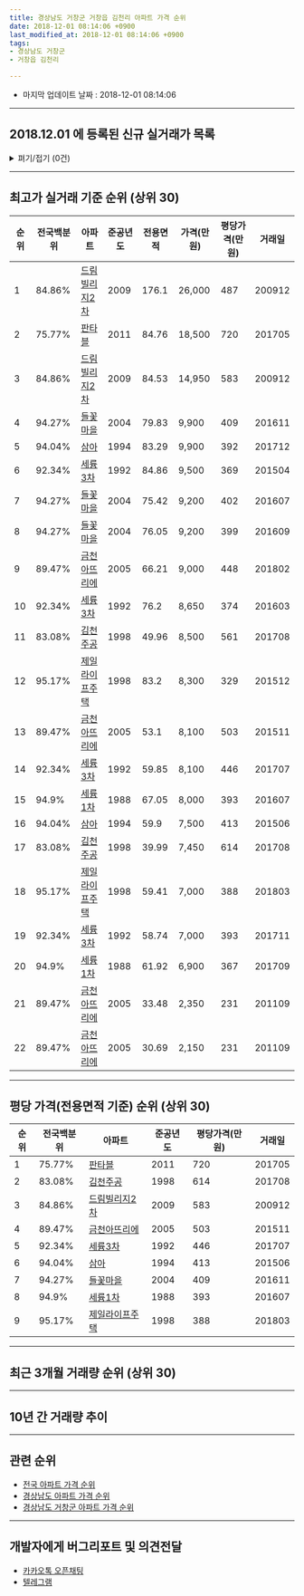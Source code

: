 ```yaml
---
title: 경상남도 거창군 거창읍 김천리 아파트 가격 순위
date: 2018-12-01 08:14:06 +0900
last_modified_at: 2018-12-01 08:14:06 +0900
tags:
- 경상남도 거창군
- 거창읍 김천리

---
```


* 마지막 업데이트 날짜 : 2018-12-01 08:14:06

---

## 2018.12.01 에 등록된 신규 실거래가 목록

<details>
<summary>펴기/접기 (0건)</summary>
<div markdown="1">

|아파트|전국백분위|준공년도|전용면적|가격(만원)|평당가격(만원)|거래일|
|---|---|---|---|---|---|---|
|없음|||||||


</div>
</details>

---

## 최고가 실거래 기준 순위 (상위 30)


|순위|전국백분위|아파트|준공년도|전용면적|가격(만원)|평당가격(만원)|거래일|
|---|---|---|---|---|---|---|---|
|1|84.86%|[드림빌리지2차](https://search.naver.com/search.naver?query=%EA%B2%BD%EC%83%81%EB%82%A8%EB%8F%84+%EA%B1%B0%EC%B0%BD%EA%B5%B0+%EA%B1%B0%EC%B0%BD%EC%9D%8D+%EA%B9%80%EC%B2%9C%EB%A6%AC+%EB%93%9C%EB%A6%BC%EB%B9%8C%EB%A6%AC%EC%A7%802%EC%B0%A8)|2009|176.1|26,000|487|200912|
|2|75.77%|[판타블](https://search.naver.com/search.naver?query=%EA%B2%BD%EC%83%81%EB%82%A8%EB%8F%84+%EA%B1%B0%EC%B0%BD%EA%B5%B0+%EA%B1%B0%EC%B0%BD%EC%9D%8D+%EA%B9%80%EC%B2%9C%EB%A6%AC+%ED%8C%90%ED%83%80%EB%B8%94)|2011|84.76|18,500|720|201705|
|3|84.86%|[드림빌리지2차](https://search.naver.com/search.naver?query=%EA%B2%BD%EC%83%81%EB%82%A8%EB%8F%84+%EA%B1%B0%EC%B0%BD%EA%B5%B0+%EA%B1%B0%EC%B0%BD%EC%9D%8D+%EA%B9%80%EC%B2%9C%EB%A6%AC+%EB%93%9C%EB%A6%BC%EB%B9%8C%EB%A6%AC%EC%A7%802%EC%B0%A8)|2009|84.53|14,950|583|200912|
|4|94.27%|[들꽃마을](https://search.naver.com/search.naver?query=%EA%B2%BD%EC%83%81%EB%82%A8%EB%8F%84+%EA%B1%B0%EC%B0%BD%EA%B5%B0+%EA%B1%B0%EC%B0%BD%EC%9D%8D+%EA%B9%80%EC%B2%9C%EB%A6%AC+%EB%93%A4%EA%BD%83%EB%A7%88%EC%9D%84)|2004|79.83|9,900|409|201611|
|5|94.04%|[삼아](https://search.naver.com/search.naver?query=%EA%B2%BD%EC%83%81%EB%82%A8%EB%8F%84+%EA%B1%B0%EC%B0%BD%EA%B5%B0+%EA%B1%B0%EC%B0%BD%EC%9D%8D+%EA%B9%80%EC%B2%9C%EB%A6%AC+%EC%82%BC%EC%95%84)|1994|83.29|9,900|392|201712|
|6|92.34%|[세륭3차](https://search.naver.com/search.naver?query=%EA%B2%BD%EC%83%81%EB%82%A8%EB%8F%84+%EA%B1%B0%EC%B0%BD%EA%B5%B0+%EA%B1%B0%EC%B0%BD%EC%9D%8D+%EA%B9%80%EC%B2%9C%EB%A6%AC+%EC%84%B8%EB%A5%AD3%EC%B0%A8)|1992|84.86|9,500|369|201504|
|7|94.27%|[들꽃마을](https://search.naver.com/search.naver?query=%EA%B2%BD%EC%83%81%EB%82%A8%EB%8F%84+%EA%B1%B0%EC%B0%BD%EA%B5%B0+%EA%B1%B0%EC%B0%BD%EC%9D%8D+%EA%B9%80%EC%B2%9C%EB%A6%AC+%EB%93%A4%EA%BD%83%EB%A7%88%EC%9D%84)|2004|75.42|9,200|402|201607|
|8|94.27%|[들꽃마을](https://search.naver.com/search.naver?query=%EA%B2%BD%EC%83%81%EB%82%A8%EB%8F%84+%EA%B1%B0%EC%B0%BD%EA%B5%B0+%EA%B1%B0%EC%B0%BD%EC%9D%8D+%EA%B9%80%EC%B2%9C%EB%A6%AC+%EB%93%A4%EA%BD%83%EB%A7%88%EC%9D%84)|2004|76.05|9,200|399|201609|
|9|89.47%|[금천아뜨리에](https://search.naver.com/search.naver?query=%EA%B2%BD%EC%83%81%EB%82%A8%EB%8F%84+%EA%B1%B0%EC%B0%BD%EA%B5%B0+%EA%B1%B0%EC%B0%BD%EC%9D%8D+%EA%B9%80%EC%B2%9C%EB%A6%AC+%EA%B8%88%EC%B2%9C%EC%95%84%EB%9C%A8%EB%A6%AC%EC%97%90)|2005|66.21|9,000|448|201802|
|10|92.34%|[세륭3차](https://search.naver.com/search.naver?query=%EA%B2%BD%EC%83%81%EB%82%A8%EB%8F%84+%EA%B1%B0%EC%B0%BD%EA%B5%B0+%EA%B1%B0%EC%B0%BD%EC%9D%8D+%EA%B9%80%EC%B2%9C%EB%A6%AC+%EC%84%B8%EB%A5%AD3%EC%B0%A8)|1992|76.2|8,650|374|201603|
|11|83.08%|[김천주공](https://search.naver.com/search.naver?query=%EA%B2%BD%EC%83%81%EB%82%A8%EB%8F%84+%EA%B1%B0%EC%B0%BD%EA%B5%B0+%EA%B1%B0%EC%B0%BD%EC%9D%8D+%EA%B9%80%EC%B2%9C%EB%A6%AC+%EA%B9%80%EC%B2%9C%EC%A3%BC%EA%B3%B5)|1998|49.96|8,500|561|201708|
|12|95.17%|[제일라이프주택](https://search.naver.com/search.naver?query=%EA%B2%BD%EC%83%81%EB%82%A8%EB%8F%84+%EA%B1%B0%EC%B0%BD%EA%B5%B0+%EA%B1%B0%EC%B0%BD%EC%9D%8D+%EA%B9%80%EC%B2%9C%EB%A6%AC+%EC%A0%9C%EC%9D%BC%EB%9D%BC%EC%9D%B4%ED%94%84%EC%A3%BC%ED%83%9D)|1998|83.2|8,300|329|201512|
|13|89.47%|[금천아뜨리에](https://search.naver.com/search.naver?query=%EA%B2%BD%EC%83%81%EB%82%A8%EB%8F%84+%EA%B1%B0%EC%B0%BD%EA%B5%B0+%EA%B1%B0%EC%B0%BD%EC%9D%8D+%EA%B9%80%EC%B2%9C%EB%A6%AC+%EA%B8%88%EC%B2%9C%EC%95%84%EB%9C%A8%EB%A6%AC%EC%97%90)|2005|53.1|8,100|503|201511|
|14|92.34%|[세륭3차](https://search.naver.com/search.naver?query=%EA%B2%BD%EC%83%81%EB%82%A8%EB%8F%84+%EA%B1%B0%EC%B0%BD%EA%B5%B0+%EA%B1%B0%EC%B0%BD%EC%9D%8D+%EA%B9%80%EC%B2%9C%EB%A6%AC+%EC%84%B8%EB%A5%AD3%EC%B0%A8)|1992|59.85|8,100|446|201707|
|15|94.9%|[세륭1차](https://search.naver.com/search.naver?query=%EA%B2%BD%EC%83%81%EB%82%A8%EB%8F%84+%EA%B1%B0%EC%B0%BD%EA%B5%B0+%EA%B1%B0%EC%B0%BD%EC%9D%8D+%EA%B9%80%EC%B2%9C%EB%A6%AC+%EC%84%B8%EB%A5%AD1%EC%B0%A8)|1988|67.05|8,000|393|201607|
|16|94.04%|[삼아](https://search.naver.com/search.naver?query=%EA%B2%BD%EC%83%81%EB%82%A8%EB%8F%84+%EA%B1%B0%EC%B0%BD%EA%B5%B0+%EA%B1%B0%EC%B0%BD%EC%9D%8D+%EA%B9%80%EC%B2%9C%EB%A6%AC+%EC%82%BC%EC%95%84)|1994|59.9|7,500|413|201506|
|17|83.08%|[김천주공](https://search.naver.com/search.naver?query=%EA%B2%BD%EC%83%81%EB%82%A8%EB%8F%84+%EA%B1%B0%EC%B0%BD%EA%B5%B0+%EA%B1%B0%EC%B0%BD%EC%9D%8D+%EA%B9%80%EC%B2%9C%EB%A6%AC+%EA%B9%80%EC%B2%9C%EC%A3%BC%EA%B3%B5)|1998|39.99|7,450|614|201708|
|18|95.17%|[제일라이프주택](https://search.naver.com/search.naver?query=%EA%B2%BD%EC%83%81%EB%82%A8%EB%8F%84+%EA%B1%B0%EC%B0%BD%EA%B5%B0+%EA%B1%B0%EC%B0%BD%EC%9D%8D+%EA%B9%80%EC%B2%9C%EB%A6%AC+%EC%A0%9C%EC%9D%BC%EB%9D%BC%EC%9D%B4%ED%94%84%EC%A3%BC%ED%83%9D)|1998|59.41|7,000|388|201803|
|19|92.34%|[세륭3차](https://search.naver.com/search.naver?query=%EA%B2%BD%EC%83%81%EB%82%A8%EB%8F%84+%EA%B1%B0%EC%B0%BD%EA%B5%B0+%EA%B1%B0%EC%B0%BD%EC%9D%8D+%EA%B9%80%EC%B2%9C%EB%A6%AC+%EC%84%B8%EB%A5%AD3%EC%B0%A8)|1992|58.74|7,000|393|201711|
|20|94.9%|[세륭1차](https://search.naver.com/search.naver?query=%EA%B2%BD%EC%83%81%EB%82%A8%EB%8F%84+%EA%B1%B0%EC%B0%BD%EA%B5%B0+%EA%B1%B0%EC%B0%BD%EC%9D%8D+%EA%B9%80%EC%B2%9C%EB%A6%AC+%EC%84%B8%EB%A5%AD1%EC%B0%A8)|1988|61.92|6,900|367|201709|
|21|89.47%|[금천아뜨리에](https://search.naver.com/search.naver?query=%EA%B2%BD%EC%83%81%EB%82%A8%EB%8F%84+%EA%B1%B0%EC%B0%BD%EA%B5%B0+%EA%B1%B0%EC%B0%BD%EC%9D%8D+%EA%B9%80%EC%B2%9C%EB%A6%AC+%EA%B8%88%EC%B2%9C%EC%95%84%EB%9C%A8%EB%A6%AC%EC%97%90)|2005|33.48|2,350|231|201109|
|22|89.47%|[금천아뜨리에](https://search.naver.com/search.naver?query=%EA%B2%BD%EC%83%81%EB%82%A8%EB%8F%84+%EA%B1%B0%EC%B0%BD%EA%B5%B0+%EA%B1%B0%EC%B0%BD%EC%9D%8D+%EA%B9%80%EC%B2%9C%EB%A6%AC+%EA%B8%88%EC%B2%9C%EC%95%84%EB%9C%A8%EB%A6%AC%EC%97%90)|2005|30.69|2,150|231|201109|


---

## 평당 가격(전용면적 기준) 순위 (상위 30)


|순위|전국백분위|아파트|준공년도|평당가격(만원)|거래일|
|---|---|---|---|---|---|
|1|75.77%|[판타블](https://search.naver.com/search.naver?query=%EA%B2%BD%EC%83%81%EB%82%A8%EB%8F%84+%EA%B1%B0%EC%B0%BD%EA%B5%B0+%EA%B1%B0%EC%B0%BD%EC%9D%8D+%EA%B9%80%EC%B2%9C%EB%A6%AC+%ED%8C%90%ED%83%80%EB%B8%94)|2011|720|201705|
|2|83.08%|[김천주공](https://search.naver.com/search.naver?query=%EA%B2%BD%EC%83%81%EB%82%A8%EB%8F%84+%EA%B1%B0%EC%B0%BD%EA%B5%B0+%EA%B1%B0%EC%B0%BD%EC%9D%8D+%EA%B9%80%EC%B2%9C%EB%A6%AC+%EA%B9%80%EC%B2%9C%EC%A3%BC%EA%B3%B5)|1998|614|201708|
|3|84.86%|[드림빌리지2차](https://search.naver.com/search.naver?query=%EA%B2%BD%EC%83%81%EB%82%A8%EB%8F%84+%EA%B1%B0%EC%B0%BD%EA%B5%B0+%EA%B1%B0%EC%B0%BD%EC%9D%8D+%EA%B9%80%EC%B2%9C%EB%A6%AC+%EB%93%9C%EB%A6%BC%EB%B9%8C%EB%A6%AC%EC%A7%802%EC%B0%A8)|2009|583|200912|
|4|89.47%|[금천아뜨리에](https://search.naver.com/search.naver?query=%EA%B2%BD%EC%83%81%EB%82%A8%EB%8F%84+%EA%B1%B0%EC%B0%BD%EA%B5%B0+%EA%B1%B0%EC%B0%BD%EC%9D%8D+%EA%B9%80%EC%B2%9C%EB%A6%AC+%EA%B8%88%EC%B2%9C%EC%95%84%EB%9C%A8%EB%A6%AC%EC%97%90)|2005|503|201511|
|5|92.34%|[세륭3차](https://search.naver.com/search.naver?query=%EA%B2%BD%EC%83%81%EB%82%A8%EB%8F%84+%EA%B1%B0%EC%B0%BD%EA%B5%B0+%EA%B1%B0%EC%B0%BD%EC%9D%8D+%EA%B9%80%EC%B2%9C%EB%A6%AC+%EC%84%B8%EB%A5%AD3%EC%B0%A8)|1992|446|201707|
|6|94.04%|[삼아](https://search.naver.com/search.naver?query=%EA%B2%BD%EC%83%81%EB%82%A8%EB%8F%84+%EA%B1%B0%EC%B0%BD%EA%B5%B0+%EA%B1%B0%EC%B0%BD%EC%9D%8D+%EA%B9%80%EC%B2%9C%EB%A6%AC+%EC%82%BC%EC%95%84)|1994|413|201506|
|7|94.27%|[들꽃마을](https://search.naver.com/search.naver?query=%EA%B2%BD%EC%83%81%EB%82%A8%EB%8F%84+%EA%B1%B0%EC%B0%BD%EA%B5%B0+%EA%B1%B0%EC%B0%BD%EC%9D%8D+%EA%B9%80%EC%B2%9C%EB%A6%AC+%EB%93%A4%EA%BD%83%EB%A7%88%EC%9D%84)|2004|409|201611|
|8|94.9%|[세륭1차](https://search.naver.com/search.naver?query=%EA%B2%BD%EC%83%81%EB%82%A8%EB%8F%84+%EA%B1%B0%EC%B0%BD%EA%B5%B0+%EA%B1%B0%EC%B0%BD%EC%9D%8D+%EA%B9%80%EC%B2%9C%EB%A6%AC+%EC%84%B8%EB%A5%AD1%EC%B0%A8)|1988|393|201607|
|9|95.17%|[제일라이프주택](https://search.naver.com/search.naver?query=%EA%B2%BD%EC%83%81%EB%82%A8%EB%8F%84+%EA%B1%B0%EC%B0%BD%EA%B5%B0+%EA%B1%B0%EC%B0%BD%EC%9D%8D+%EA%B9%80%EC%B2%9C%EB%A6%AC+%EC%A0%9C%EC%9D%BC%EB%9D%BC%EC%9D%B4%ED%94%84%EC%A3%BC%ED%83%9D)|1998|388|201803|


---

## 최근 3개월 거래량 순위 (상위 30)


<div style="width:100%;">
    <canvas id="deal_count_ranking" height="250"></canvas>
</div>


<script>
new Chart(document.getElementById("deal_count_ranking"), {
    type: 'horizontalBar',
    data: {
        labels: ['김천주공', '제일라이프주택'],
        datasets: [{
            label: '실거래 수',
            data: [3, 1],
            borderColor: "rgba(255, 0, 128, 1)",
            backgroundColor: "rgba(255, 0, 128, 0.5)",
            fill: false,
        }]
    },
    options: {
        responsive: true,
        title: {
            display: true,
            text: '최근 3개월 거래량 순위'
        },
        tooltips: {
            mode: 'index',
            intersect: false,
            callbacks: {
                title: function(tooltipItems, data) {
                    return "실거래 수:";
                },
                label: function(tooltipItem, data) {
                    return data.labels[tooltipItem.index] + ": " + tooltipItem.xLabel;
                }
            }
        },
        hover: {
            mode: 'nearest',
            intersect: true
        },
        scales: {
            xAxes: [{
                display: true,
                scaleLabel: {
                    display: true,
                    labelString: '실거래 수'
                },
                ticks: {
                    suggestedMin: 0,
                }
            }],
            yAxes: [{
                display: true,
                ticks: {
                    autoSkip: false,
                    callback: function(value, index, values) {
                        if (value.length > 15)
                            return value.substr(0, 13) + "...";
                        else
                            return value;
                    }
                },
                scaleLabel: {
                    display: false,
                }
            }]
        }
    }
});

</script>


---

## 10년 간 거래량 추이


<div style="width:100%;">
    <canvas id="deal_progress" height="250"></canvas>
</div>

<script>
new Chart(document.getElementById("deal_progress"), {
    type: 'line',
    data: {
        labels: ['200812','200901','200902','200903','200904','200905','200906','200907','200908','200909','200910','200911','200912','201001','201002','201003','201004','201005','201006','201007','201008','201009','201010','201011','201012','201101','201102','201103','201104','201105','201106','201107','201108','201109','201110','201111','201112','201201','201202','201203','201204','201205','201206','201207','201208','201209','201210','201211','201212','201301','201302','201303','201304','201305','201306','201307','201308','201309','201310','201311','201312','201401','201402','201403','201404','201405','201406','201407','201408','201409','201410','201411','201412','201501','201502','201503','201504','201505','201506','201507','201508','201509','201510','201511','201512','201601','201602','201603','201604','201605','201606','201607','201608','201609','201610','201611','201612','201701','201702','201703','201704','201705','201706','201707','201708','201709','201710','201711','201712','201801','201802','201803','201804','201805','201806','201807','201808','201809','201810','201811','201812'],
        datasets: [{
            label: '실거래 수',
            pointRadius: 1,
            data: [1, 1, 4, 1, 6, 5, 2, 4, 6, 1, 3, 5, 5, 1, 5, 7, 4, 4, 3, 5, 3, 2, 7, 2, 7, 6, 4, 8, 3, 11, 5, 24, 6, 16, 8, 9, 5, 2, 8, 2, 2, 3, 4, 5, 1, 2, 3, 3, 1, 1, 6, 8, 1, 1, 4, 2, 1, 3, 8, 4, 7, 5, 7, 8, 4, 3, 5, 5, 7, 5, 9, 3, 3, 3, 7, 6, 6, 8, 3, 4, 6, 4, 2, 3, 6, 1, 7, 6, 8, 5, 11, 11, 6, 4, 1, 4, 6, 2, 2, 6, 6, 4, 3, 7, 4, 5, 8, 11, 8, 9, 8, 6, 6, 3, 4, 4, 3, 3, 3, 1, 0],
            borderColor: "rgba(255, 201, 14, 1)",
            backgroundColor: "rgba(255, 201, 14, 0.5)",
            fill: true,
        }]
    },
    options: {
        responsive: true,
        title: {
            display: true,
            text: '10년간 거래량 추이'
        },
        tooltips: {
            mode: 'index',
            intersect: false,
        },
        hover: {
            mode: 'nearest',
            intersect: true
        },
        scales: {
            xAxes: [{
                display: true,
                scaleLabel: {
                    display: true,
                    labelString: '년/월'
                }
            }],
            yAxes: [{
                display: true,
                ticks: {
                    suggestedMin: 0,
                },
                scaleLabel: {
                    display: true,
                    labelString: '실거래 수'
                }
            }]
        }
    }
});

</script>


---

## 관련 순위

- [전국 아파트 가격 순위](https://inasie.github.io/apt-ranking/전국)
- [경상남도 아파트 가격 순위](https://inasie.github.io/apt-ranking/경상남도)
- [경상남도 거창군 아파트 가격 순위](https://inasie.github.io/apt-ranking/경상남도-거창군)


---

## 개발자에게 버그리포트 및 의견전달

- [카카오톡 오픈채팅](https://open.kakao.com/o/gLJUAP4)
- [텔레그램](https://t.me/inasie)

